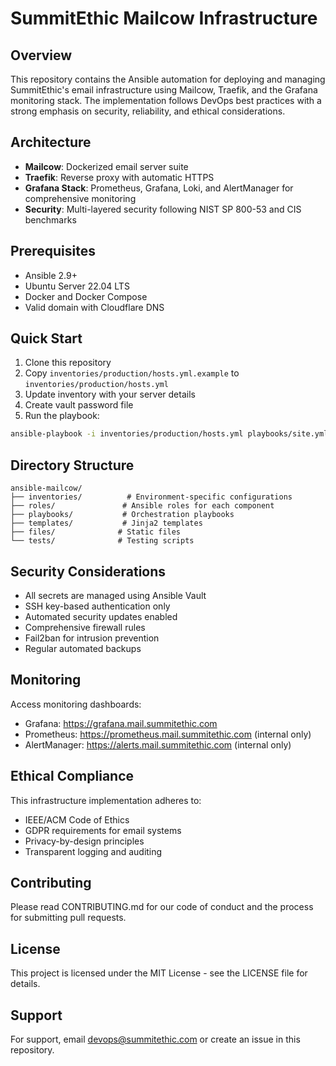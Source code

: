 # SummitEthic Mailcow Infrastructure

## Overview

This repository contains the Ansible automation for deploying and managing SummitEthic's email infrastructure using Mailcow, Traefik, and the Grafana monitoring stack. The implementation follows DevOps best practices with a strong emphasis on security, reliability, and ethical considerations.

## Architecture

- **Mailcow**: Dockerized email server suite
- **Traefik**: Reverse proxy with automatic HTTPS
- **Grafana Stack**: Prometheus, Grafana, Loki, and AlertManager for comprehensive monitoring
- **Security**: Multi-layered security following NIST SP 800-53 and CIS benchmarks

## Prerequisites

- Ansible 2.9+
- Ubuntu Server 22.04 LTS
- Docker and Docker Compose
- Valid domain with Cloudflare DNS

## Quick Start

1. Clone this repository
2. Copy `inventories/production/hosts.yml.example` to `inventories/production/hosts.yml`
3. Update inventory with your server details
4. Create vault password file
5. Run the playbook:

```bash
ansible-playbook -i inventories/production/hosts.yml playbooks/site.yml --ask-vault-pass
```

## Directory Structure

```
ansible-mailcow/
├── inventories/          # Environment-specific configurations
├── roles/               # Ansible roles for each component
├── playbooks/           # Orchestration playbooks
├── templates/           # Jinja2 templates
├── files/              # Static files
└── tests/              # Testing scripts
```

## Security Considerations

- All secrets are managed using Ansible Vault
- SSH key-based authentication only
- Automated security updates enabled
- Comprehensive firewall rules
- Fail2ban for intrusion prevention
- Regular automated backups

## Monitoring

Access monitoring dashboards:
- Grafana: https://grafana.mail.summitethic.com
- Prometheus: https://prometheus.mail.summitethic.com (internal only)
- AlertManager: https://alerts.mail.summitethic.com (internal only)

## Ethical Compliance

This infrastructure implementation adheres to:
- IEEE/ACM Code of Ethics
- GDPR requirements for email systems
- Privacy-by-design principles
- Transparent logging and auditing

## Contributing

Please read CONTRIBUTING.md for our code of conduct and the process for submitting pull requests.

## License

This project is licensed under the MIT License - see the LICENSE file for details.

## Support

For support, email devops@summitethic.com or create an issue in this repository.